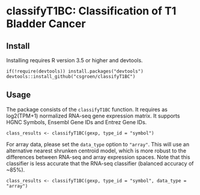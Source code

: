
# classifyT1BC: Classification of T1 Bladder Cancer

## Install

Installing requires R version 3.5 or higher and devtools.
    
    if(!require(devtools)) install.packages("devtools")
    devtools::install_github("csgroen/classifyT1BC")

## Usage
The package consists of the `classifyT1BC` function. It requires as log2(TPM+1) normalized RNA-seq gene expression matrix. It supports HGNC Symbols, Ensembl Gene IDs and Entrez Gene IDs.

    class_results <- classifyT1BC(gexp, type_id = "symbol")

For array data, please set the `data_type` option to `"array"`. This will use an alternative nearest shrunken centroid model, which is more robust to the differences between RNA-seq and array expression spaces. Note that this classifier is less accurate that the RNA-seq classifier (balanced accuracy of ~85%).

    class_results <- classifyT1BC(gexp, type_id = "symbol", data_type = "array")
